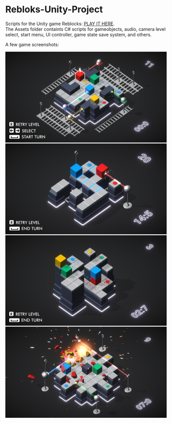 # Rebloks-Unity-Project
Scripts for the Unity game Reblocks:  [PLAY IT HERE](https://liisjak.itch.io/rebloks).
<br>
The Assets folder containts C# scripts for gameobjects, audio, camera level select, start menu, UI controller, game state save system, and others.

A few game screenshots:

![alt text](https://github.com/Liisjak/Rebloks-Unity-Project-Public/blob/main/lvl11.png?raw=true)
![alt text](https://github.com/Liisjak/Rebloks-Unity-Project-Public/blob/main/lvl20.png?raw=true)
![alt text](https://github.com/Liisjak/Rebloks-Unity-Project-Public/blob/main/lvl3.png?raw=true)
![alt text](https://github.com/Liisjak/Rebloks-Unity-Project-Public/blob/main/lvl9.png?raw=true)
